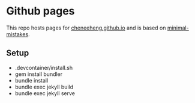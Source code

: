 # Github pages
This repo hosts pages for [cheneeheng.github.io](cheneeheng.github.io) and is based on [minimal-mistakes](https://github.com/mmistakes/minimal-mistakes).

## Setup
- .devcontainer/install.sh
- gem install bundler
- bundle install
- bundle exec jekyll build
- bundle exec jekyll serve